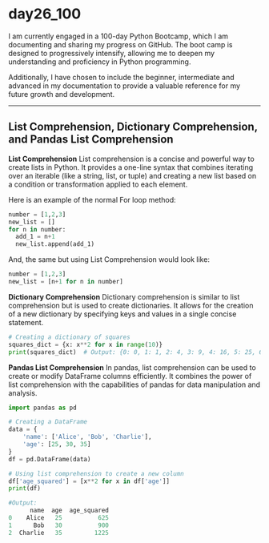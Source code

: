 # day26_100
I am currently engaged in a 100-day Python Bootcamp, which I am documenting and sharing my progress on GitHub. The boot camp is designed to progressively intensify, allowing me to deepen my understanding and proficiency in Python programming.

Additionally, I have chosen to include the beginner, intermediate and advanced in my documentation to provide a valuable reference for my future growth and development.

-------------------------------------------------

## List Comprehension, Dictionary Comprehension, and Pandas List Comprehension

**List Comprehension**
List comprehension is a concise and powerful way to create lists in Python. It provides a one-line syntax that combines iterating over an iterable (like a string, list, or tuple) and creating a new list based on a condition or transformation applied to each element.

Here is an example of the normal For loop method:
```python
number = [1,2,3]
new_list = []
for n in number:
  add_1 = n+1
  new_list.append(add_1)
```

And, the same but using List Comprehension would look like:
```python
number = [1,2,3]
new_list = [n+1 for n in number]
```

**Dictionary Comprehension**
Dictionary comprehension is similar to list comprehension but is used to create dictionaries. It allows for the creation of a new dictionary by specifying keys and values in a single concise statement.
```python
# Creating a dictionary of squares
squares_dict = {x: x**2 for x in range(10)}
print(squares_dict)  # Output: {0: 0, 1: 1, 2: 4, 3: 9, 4: 16, 5: 25, 6: 36, 7: 49, 8: 64, 9: 81}
```

**Pandas List Comprehension**
In pandas, list comprehension can be used to create or modify DataFrame columns efficiently. It combines the power of list comprehension with the capabilities of pandas for data manipulation and analysis.

```python
import pandas as pd

# Creating a DataFrame
data = {
    'name': ['Alice', 'Bob', 'Charlie'],
    'age': [25, 30, 35]
}
df = pd.DataFrame(data)

# Using list comprehension to create a new column
df['age_squared'] = [x**2 for x in df['age']]
print(df)

#Output:
      name  age  age_squared
0    Alice   25          625
1      Bob   30          900
2  Charlie   35         1225
```








